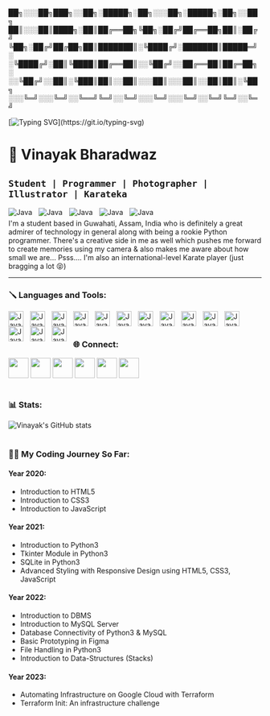 
██╗░░░██╗███╗░░██╗░█████╗░██╗░░░██╗░█████╗░██╗░░██╗
██║░░░██║████╗░██║██╔══██╗╚██╗░██╔╝██╔══██╗██║░██╔╝
╚██╗░██╔╝██╔██╗██║███████║░╚████╔╝░███████║█████═╝░
░╚████╔╝░██║╚████║██╔══██║░░╚██╔╝░░██╔══██║██╔═██╗░
░░╚██╔╝░░██║░╚███║██║░░██║░░░██║░░░██║░░██║██║░╚██╗
░░░╚═╝░░░╚═╝░░╚══╝╚═╝░░╚═╝░░░╚═╝░░░╚═╝░░╚═╝╚═╝░░╚═╝                                                                                                                                                                                                                   
 
[![Typing SVG](https://readme-typing-svg.demolab.com?font=Menlo+&size=22&pause=1000&color=25F700&width=435&lines=%3E%3E%3E+Welcome+to+my+GitHub!!!)](https://git.io/typing-svg)

<link rel="stylesheet" href="https://cdnjs.cloudflare.com/ajax/libs/font-awesome/4.7.0/css/font-awesome.min.css">

# 🦁 Vinayak Bharadwaz 
## **`Student | Programmer | Photographer | Illustrator | Karateka`** 

<img align="left" alt="Java" style="padding-right:10px;" src="https://img.shields.io/badge/Python-FFD43B?style=for-the-badge&logo=python&logoColor=blue"/>
<img align="left" alt="Java" style="padding-right:10px;" src="https://img.shields.io/badge/MySQL-005C84?style=for-the-badge&logo=mysql&logoColor=white"/>
<img align="left" alt="Java" style="padding-right:10px;" src="https://img.shields.io/badge/Adobe%20Lightroom-31A8FF?style=for-the-badge&logo=Adobe%20Lightroom&logoColor=black"/>
<img align="left" alt="Java" style="padding-right:10px;" src="https://img.shields.io/badge/Adobe%20Photoshop-31A8FF?style=for-the-badge&logo=Adobe%20Photoshop&logoColor=black"/>
<img align="left" alt="Java" style="padding-right:10px;" src="https://img.shields.io/badge/Visual_Studio_Code-0078D4?style=for-the-badge&logo=visual%20studio%20code&logoColor=white"/>


#

#

I'm a student based in Guwahati, Assam, India who is definitely a great admirer of technology in general along with being a rookie Python programmer. There's a creative side in me as well which pushes me forward to create memories using my camera & also makes me aware about how small we are...
Psss.... I'm also an international-level Karate player (just bragging a lot 😝)

---

### 🪛 Languages and Tools:

<img align="left" alt="Java" width="30px" style="padding-right:10px;" src="https://cdn.jsdelivr.net/gh/devicons/devicon/icons/python/python-original.svg"/>
<img align="left" alt="Java" width="30px" style="padding-right:10px;" src="https://cdn.jsdelivr.net/gh/devicons/devicon/icons/mysql/mysql-original-wordmark.svg" />
<img align="left" alt="Java" width="30px" style="padding-right:10px;" src="https://cdn.jsdelivr.net/gh/devicons/devicon/icons/html5/html5-original.svg" />
<img align="left" alt="Java" width="30px" style="padding-right:10px;" src="https://cdn.jsdelivr.net/gh/devicons/devicon/icons/css3/css3-original.svg" />
<img align="left" alt="Java" width="30px" style="padding-right:10px;" src="https://cdn.jsdelivr.net/gh/devicons/devicon/icons/linux/linux-original.svg" />
<img align="left" alt="Java" width="30px" style="padding-right:10px;" src="https://cdn.jsdelivr.net/gh/devicons/devicon/icons/ubuntu/ubuntu-plain.svg" />
<img align="left" alt="Java" width="30px" style="padding-right:10px;" src="https://cdn.jsdelivr.net/gh/devicons/devicon/icons/windows8/windows8-original.svg" />
<img align="left" alt="Java" width="30px" style="padding-right:10px;" src="https://cdn.jsdelivr.net/gh/devicons/devicon/icons/vscode/vscode-original.svg" />
<img align="left" alt="Java" width="30px" style="padding-right:10px;" src="https://cdn.jsdelivr.net/gh/devicons/devicon/icons/linkedin/linkedin-original.svg" />
<img align="left" alt="Java" width="30px" style="padding-right:10px;" src="https://cdn.jsdelivr.net/gh/devicons/devicon/icons/twitter/twitter-original.svg" />
<img align="left" alt="Java" width="30px" style="padding-right:10px;" src="https://cdn.jsdelivr.net/gh/devicons/devicon/icons/photoshop/photoshop-plain.svg" />
<img align="left" alt="Java" width="30px" style="padding-right:10px;" src="https://cdn.jsdelivr.net/gh/devicons/devicon/icons/canva/canva-original.svg" />
<img align="left" alt="Java" width="30px" style="padding-right:10px;" src="https://cdn.jsdelivr.net/gh/devicons/devicon/icons/figma/figma-original.svg" />
<img align="left" alt="Java" width="30px" style="padding-right:10px;" src="https://cdn.jsdelivr.net/gh/devicons/devicon/icons/google/google-original.svg" />

<br />

#

### 🌐 Connect:

<a href="https://www.linkedin.com/in/vinayakbharadwaz/"> <img src="https://cdn-icons-png.flaticon.com/512/174/174857.png" width="40" height="40"></a>
<a href="https://www.instagram.com/vnayak.jpeg/"> <img src="https://upload.wikimedia.org/wikipedia/commons/thumb/a/a5/Instagram_icon.png/512px-Instagram_icon.png" width="40" height="40"></a>
<a href="https://twitter.com/vnayakbharadwaz"> <img src="https://cdn-icons-png.flaticon.com/512/124/124021.png" width="40" height="40"></a>
<a href="https://www.facebook.com/vinayak.bharadwaz.3/"> <img src="https://cdn.jsdelivr.net/gh/devicons/devicon/icons/facebook/facebook-original.svg" width="40" height="40"></a>
<a href="https://www.reddit.com/user/vinayak_bharadwaz"> <img src="https://www.redditinc.com/assets/images/site/reddit-logo.png" width="40" height="40"></a>
<a href="https://open.spotify.com/user/jjz8gzl0o8ln4d7g3bey3t0ke?si=ruVgl_qlS8S_AMo1Jmx_8Q&utm_source=copy-link/"> <img src="https://upload.wikimedia.org/wikipedia/commons/thumb/1/19/Spotify_logo_without_text.svg/2048px-Spotify_logo_without_text.svg.png" width="40" height="40"></a>




#

### 📊 Stats:

![Vinayak's GitHub stats](https://github-readme-stats.vercel.app/api?username=vinayakbharadwaz&show_icons=true&theme=tokyonight) 
             

#

<h3>👨‍💻 My Coding Journey So Far:</h3>

#### Year 2020:

* Introduction to HTML5 
* Introduction to CSS3
* Introduction to JavaScript

#### Year 2021:

* Introduction to Python3 
* Tkinter Module in Python3
* SQLite in Python3
* Advanced Styling with Responsive Design using HTML5, CSS3, JavaScript

#### Year 2022:

* Introduction to DBMS
* Introduction to MySQL Server
* Database Connectivity of Python3 & MySQL
* Basic Prototyping in Figma
* File Handling in Python3
* Introduction to Data-Structures (Stacks)

#### Year 2023:
 
 * Automating Infrastructure on Google Cloud with Terraform
 * Terraform Init: An infrastructure challenge

